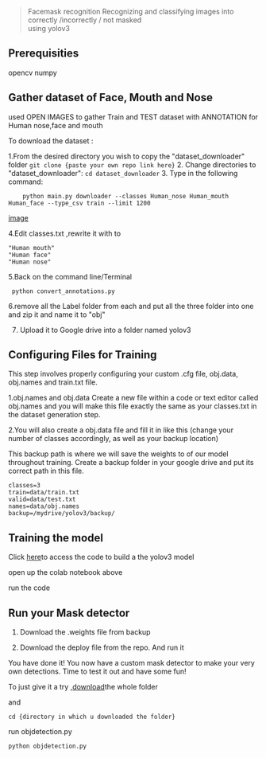 > Facemask recognition 
Recognizing and classifying images into correctly /incorrectly / not masked  
using yolov3

## Prerequisities
opencv
numpy

## Gather dataset of Face, Mouth and Nose
used OPEN IMAGES to gather Train and TEST dataset with ANNOTATION  for Human nose,face and mouth

To download the dataset :

1.From the desired directory you wish to copy the "dataset_downloader" folder 
	```
	git clone {paste your own repo link here}
	```
2. Change directories to "dataset_downloader":
	```
	cd dataset_downloader
	```
3. Type in the following command:
```
	python main.py downloader --classes Human_nose Human_mouth Human_face --type_csv train --limit 1200 
```
[image](https://drive.google.com/file/d/1p2I-yhFz6lY6kmJU9hd9Q86t7wvckS2s/view?usp=sharing)


4.Edit  classes.txt ,rewrite it with to
```
"Human mouth"
"Human face"
"Human nose"
```

5.Back on the command line/Terminal 
```
 python convert_annotations.py
```

6.remove all the Label folder from each and  put all the three folder into one and zip it and name it to "obj"

7. Upload it to Google drive into a folder named yolov3

## Configuring Files for Training
This step involves properly configuring your custom .cfg file, obj.data, obj.names and train.txt file.

1.obj.names and obj.data
Create a new file within a code or text editor called obj.names and you will make this file exactly the same as your classes.txt in the dataset generation step.

2.You will also create a obj.data file and fill it in like this (change your number of classes accordingly, as well as your backup location)

This backup path is where we will save the weights to of our model throughout training. Create a backup folder in your google drive and put its correct path in this file.

```
classes=3
train=data/train.txt
valid=data/test.txt
names=data/obj.names
backup=/mydrive/yolov3/backup/
```
## Training the model 


Click [here](https://colab.research.google.com/drive/1-sXTffc8Xe2De7QmxxvT5KGGB0bguAmF?usp=sharing)to access the code to build a the yolov3 model 


open up the colab notebook above

run the code 

## Run your Mask detector
1. Download the .weights file from backup 

2. Download the deploy file from the repo. And run it 

You have done it! You now have a custom mask detector to make your very own detections. Time to test it out and have some fun!








To just give it a try ,[download](https://drive.google.com/drive/folders/1dkTaH6Aj-1zArTsa4aaceFYdW-kF2D2_?usp=sharing)the whole folder 

and 
```
cd {directory in which u downloaded the folder}
```
run objdetection.py 
```
python objdetection.py 
```